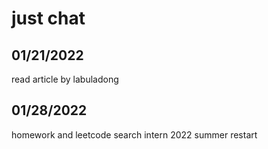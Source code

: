 # just chat
## 01/21/2022
read article by labuladong
## 01/28/2022
homework and leetcode
search intern 2022 summer
restart
